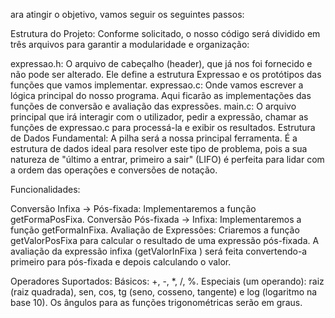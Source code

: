 ara atingir o objetivo, vamos seguir os seguintes passos:

Estrutura do Projeto: Conforme solicitado, o nosso código será dividido em três arquivos para garantir a modularidade e organização:

expressao.h: O arquivo de cabeçalho (header), que já nos foi fornecido e não pode ser alterado. Ele define a estrutura Expressao e os protótipos das funções que vamos implementar.
expressao.c: Onde vamos escrever a lógica principal do nosso programa. Aqui ficarão as implementações das funções de conversão e avaliação das expressões.
main.c: O arquivo principal que irá interagir com o utilizador, pedir a expressão, chamar as funções de expressao.c para processá-la e exibir os resultados.
Estrutura de Dados Fundamental: A pilha será a nossa principal ferramenta. É a estrutura de dados ideal para resolver este tipo de problema, pois a sua natureza de "último a entrar, primeiro a sair" (LIFO) é perfeita para lidar com a ordem das operações e conversões de notação.

Funcionalidades:

Conversão Infixa -> Pós-fixada: Implementaremos a função getFormaPosFixa.
Conversão Pós-fixada -> Infixa: Implementaremos a função getFormaInFixa.
Avaliação de Expressões: Criaremos a função getValorPosFixa para calcular o resultado de uma expressão pós-fixada. A avaliação da expressão infixa (getValorInFixa ) será feita convertendo-a primeiro para pós-fixada e depois calculando o valor.

Operadores Suportados:
Básicos: +, -, *, /, %.
Especiais (um operando): raiz (raiz quadrada), sen, cos, tg (seno, cosseno, tangente) e log (logaritmo na base 10). Os ângulos para as funções trigonométricas serão em graus.
